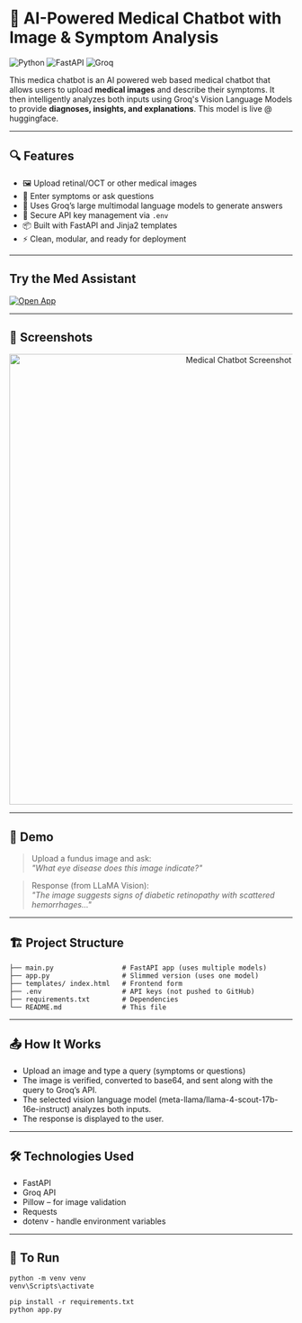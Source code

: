 # 🧠 AI-Powered Medical Chatbot with Image & Symptom Analysis

![Python](https://img.shields.io/badge/Python-3.11-blue.svg)
![FastAPI](https://img.shields.io/badge/FastAPI-🚀-green)
![Groq](https://img.shields.io/badge/Groq-API-red)

This medica chatbot is an AI powered web based medical chatbot that allows users to upload **medical images** and describe their symptoms. It then intelligently analyzes both inputs using Groq's Vision Language Models to provide **diagnoses, insights, and explanations**. This model is live @ huggingface.

---

## 🔍 Features 

- 🖼️ Upload retinal/OCT or other medical images
- 🧾 Enter symptoms or ask questions
- 🧠 Uses Groq’s large multimodal language models to generate answers
- 🔐 Secure API key management via `.env`
- 📦 Built with FastAPI and Jinja2 templates
- ⚡ Clean, modular, and ready for deployment

---

## Try the Med Assistant
[![Open App](https://img.shields.io/badge/Open%20PDFChatty%20App-Click%20Here-brightgreen?style=for-the-badge)](https://huggingface.co/spaces/UdaraChamidu/Medical-Chatbot)


---

## 📸 Screenshots 

<p align="center"> <img width="800" alt="Medical Chatbot Screenshot" src="https://github.com/user-attachments/assets/ba5a7de7-f495-4e9d-965d-128f931dca59" /> </p>

---

## 📄 Demo

> Upload a fundus image and ask:  
> _"What eye disease does this image indicate?"_  
>  

> Response (from LLaMA Vision):  
> _"The image suggests signs of diabetic retinopathy with scattered hemorrhages..."_

---

## 🏗️ Project Structure

```
├── main.py                 # FastAPI app (uses multiple models)                                          
├── app.py                  # Slimmed version (uses one model)                                            
├── templates/ index.html   # Frontend form                                              
├── .env                    # API keys (not pushed to GitHub)                                           
├── requirements.txt        # Dependencies                                                        
└── README.md               # This file
```

---                                                         

## 📤 How It Works

- Upload an image and type a query (symptoms or questions)
- The image is verified, converted to base64, and sent along with the query to Groq’s API.
- The selected vision language model (meta-llama/llama-4-scout-17b-16e-instruct) analyzes both inputs.
- The response is displayed to the user.

---

## 🛠️ Technologies Used

- FastAPI
- Groq API
- Pillow – for image validation
- Requests
- dotenv - handle environment variables

---

## 🧪 To Run

```
python -m venv venv
venv\Scripts\activate

pip install -r requirements.txt
python app.py
```
